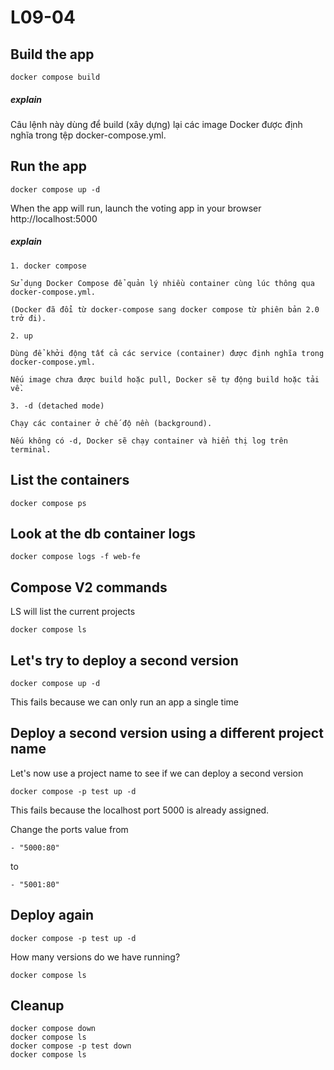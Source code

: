 # L09-04

## Build the app

    docker compose build

##### explain
Câu lệnh này dùng để build (xây dựng) lại các image Docker được định nghĩa trong tệp docker-compose.yml.

## Run the app

    docker compose up -d

When the app will run, launch the voting app in your browser http://localhost:5000

##### explain 
    1. docker compose

    Sử dụng Docker Compose để quản lý nhiều container cùng lúc thông qua docker-compose.yml.

    (Docker đã đổi từ docker-compose sang docker compose từ phiên bản 2.0 trở đi).

    2. up

    Dùng để khởi động tất cả các service (container) được định nghĩa trong docker-compose.yml.

    Nếu image chưa được build hoặc pull, Docker sẽ tự động build hoặc tải về.

    3. -d (detached mode)

    Chạy các container ở chế độ nền (background).

    Nếu không có -d, Docker sẽ chạy container và hiển thị log trên terminal.


## List the containers

    docker compose ps

## Look at the db container logs

    docker compose logs -f web-fe


## Compose V2 commands

LS will list the current projects

    docker compose ls

## Let's try to deploy a second version

    docker compose up -d

This fails because we can only run an app a single time

## Deploy a second version using a different project name

Let's now use a project name to see if we can deploy a second version

    docker compose -p test up -d

This fails because the localhost port 5000 is already assigned.

Change the ports value from

    - "5000:80"

to

    - "5001:80"

## Deploy again

    docker compose -p test up -d

How many versions do we have running?

    docker compose ls

## Cleanup

    docker compose down
    docker compose ls
    docker compose -p test down
    docker compose ls